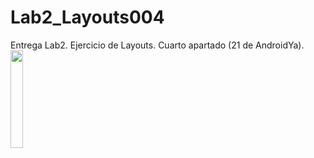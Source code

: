 # Lab2_Layouts004
Entrega Lab2. Ejercicio de Layouts. Cuarto apartado (21 de AndroidYa).
<img src="https://dl.dropboxusercontent.com/u/52992573/Lab2/Layouts/Lab2_Layouts004_1.png" width="20%">
